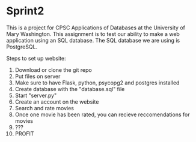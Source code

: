 # Sprint2

This is a project for CPSC Applications of Databases at the University of Mary Washington. This assignment is to test our ability to make a web application using an SQL database. The SQL database we are using is PostgreSQL.

Steps to set up website:

1. Download or clone the git repo
2. Put files on server 
3. Make sure to have Flask, python, psycopg2 and postgres installed
4. Create database with the "database.sql" file
5. Start "server.py"
5. Create an account on the website
6. Search and rate movies
7. Once one movie has been rated, you can recieve reccomendations for movies
8. ???
9. PROFIT